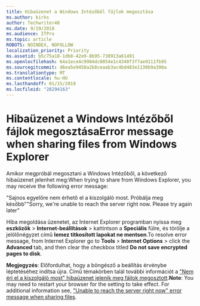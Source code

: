 ```yaml
---
title: Hibaüzenet a Windows Intézőből fájlok megosztása
ms.author: kirks
author: Techwriter40
ms.date: 9/19/2018
ms.audience: ITPro
ms.topic: article
ROBOTS: NOINDEX, NOFOLLOW
localization_priority: Priority
ms.assetid: b5c75a18-1db8-42e9-8b95-730913a61491
ms.openlocfilehash: 64a1ece4c9904dc0054e1c4340f3f7ae9111fb95
ms.sourcegitcommit: d6ea5e9458a2b8ceaab3ac4bd483e1130b9a398a
ms.translationtype: MT
ms.contentlocale: hu-HU
ms.lasthandoff: 01/15/2019
ms.locfileid: "28294163"
---
```

# <a name="error-message-when-sharing-files-from-windows-explorer"></a><span data-ttu-id="f0d45-102">Hibaüzenet a Windows Intézőből fájlok megosztása</span><span class="sxs-lookup"><span data-stu-id="f0d45-102">Error message when sharing files from Windows Explorer</span></span>

<span data-ttu-id="f0d45-103">Amikor megpróbál megosztani a Windows Intézőből, a következő hibaüzenet jelenhet meg:</span><span class="sxs-lookup"><span data-stu-id="f0d45-103">When trying to share from Windows Explorer, you may receive the following error message:</span></span>
  
<span data-ttu-id="f0d45-p101">"Sajnos egyelőre nem érhető el a kiszolgáló most. Próbálja meg később"</span><span class="sxs-lookup"><span data-stu-id="f0d45-p101">"Sorry, we're unable to reach the server right now. Please try again later"</span></span>
  
<span data-ttu-id="f0d45-106">Hiba megoldása üzenetet, az Internet Explorer programban nyissa meg **eszközök** \> **Internet-beállítások** \> kattintson a **Speciális** fülre, és törölje a jelölőnégyzet című **lemez titkosított lapokat ne mentsen**.</span><span class="sxs-lookup"><span data-stu-id="f0d45-106">To resolve error message, from Internet Explorer go to **Tools** \> **Internet Options** \> click the **Advanced** tab, and then clear the checkbox titled **Do not save encrypted pages to disk**.</span></span> 
  
 <span data-ttu-id="f0d45-p102">**Megjegyzés**: Előfordulhat, hogy a böngésző a beállítás érvénybe léptetéséhez indítsa újra. Című témakörben talál további információt a ["Nem éri el a kiszolgáló most" hibaüzenet jelenik meg fájlok megosztott](https://go.microsoft.com/fwlink/?linkid=2022914).</span><span class="sxs-lookup"><span data-stu-id="f0d45-p102">**Note**: You may need to restart your browser for the setting to take effect. For additional information see, ["Unable to reach the server right now" error message when sharing files](https://go.microsoft.com/fwlink/?linkid=2022914).</span></span>
  

